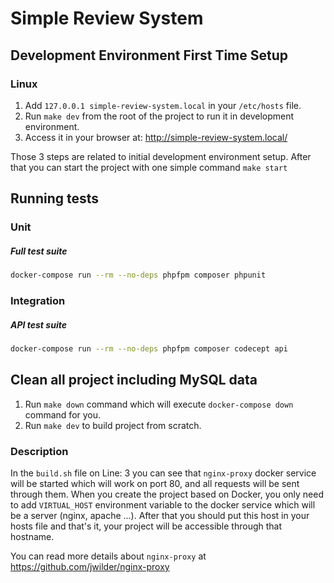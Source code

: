 # Simple Review System


## Development Environment First Time Setup
### Linux
1. Add `127.0.0.1 simple-review-system.local` in your `/etc/hosts` file.
2. Run `make dev` from the root of the project to run it in development environment. 
3. Access it in your browser at: http://simple-review-system.local/

Those 3 steps are related to initial development environment setup. After that you can start the project with one simple command `make start`

## Running tests

### Unit

##### Full test suite
```bash
docker-compose run --rm --no-deps phpfpm composer phpunit
```

### Integration

##### API test suite
```bash
docker-compose run --rm --no-deps phpfpm composer codecept api
```


## Clean all project including MySQL data
1. Run `make down` command which will execute `docker-compose down` command for you.
2. Run `make dev` to build project from scratch.

### Description
In the `build.sh` file on Line: 3 you can see that `nginx-proxy` docker service will be started which will work on port 80, and all requests will be sent through them. When you create the project based on Docker, you only need to add `VIRTUAL_HOST` environment variable to the docker service which will be a server (nginx, apache ...). After that you should put this host in your hosts file and that's it, your project will be accessible through that hostname.

You can read more details about `nginx-proxy` at https://github.com/jwilder/nginx-proxy

